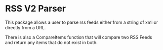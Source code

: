 # RSS V2 Parser

This package allows a user to parse rss feeds either from a string of xml or directly from a URL.

There is also a CompareItems function that will compare two RSS Feeds and return any items that do not exist in both.
